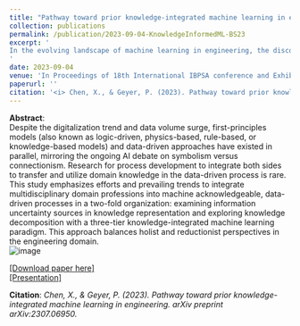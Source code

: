 ```yaml
---
title: "Pathway toward prior knowledge-integrated machine learning in engineering"
collection: publications
permalink: /publication/2023-09-04-KnowledgeInformedML-BS23
excerpt: '
In the evolving landscape of machine learning in engineering, the discourse often veers toward the contrast between first-principles models and data-driven approaches. However, bridging these approaches has remained an under-explored territory. This manuscript delves into this intersection, offering a foundational framework to seamlessly incorporate domain knowledge into the data-driven methodology. Serving as a pivotal reference, the paper not only provides a structural guide but also brings cohesion to a myriad of related publications, painting a comprehensive picture of the ladder of knowledge-integrated machine learning. By setting the context in the building engineering domain as a demonstration, we explore the instrumental in shaping our understanding of knowledge integration in the modern engineering realm, clarifying the synergistic knowledge integration across different stages of the data-driven process.
'
date: 2023-09-04
venue: 'In Proceedings of 18th International IBPSA conference and Exhibition, Building Simulation 2023'
paperurl: ''
citation: '<i> Chen, X., & Geyer, P. (2023). Pathway toward prior knowledge-integrated machine learning in engineering. arXiv preprint arXiv:2307.06950. </i>'
---
```


**Abstract**: <br>
Despite the digitalization trend and data volume surge, first-principles models (also known as logic-driven, physics-based, rule-based, or knowledge-based models) and data-driven approaches have existed in parallel, mirroring the ongoing AI debate on symbolism versus connectionism. Research for process development to integrate both sides to transfer and utilize domain knowledge in the data-driven process is rare. This study emphasizes efforts and prevailing trends to integrate multidisciplinary domain professions into machine acknowledgeable, data-driven processes in a two-fold organization: examining information uncertainty sources in knowledge representation and exploring knowledge decomposition with a three-tier knowledge-integrated machine learning paradigm. This approach balances holist and reductionist perspectives in the engineering domain.<Br>
![image](https://github.com/chenxiachan/chenxiachan.github.io/assets/106488602/e645f3c7-0f28-4973-814e-248f39a0515f)<br>

[[Download paper here]](https://arxiv.org/abs/2307.06950)<Br>
[[Presentation]](https://github.com/chenxiachan/chenxiachan.github.io/blob/master/files/BS2023_Xia_07.09.2023.pdf)

**Citation**:<I> Chen, X., & Geyer, P. (2023). Pathway toward prior knowledge-integrated machine learning in engineering. arXiv preprint arXiv:2307.06950. </i>
